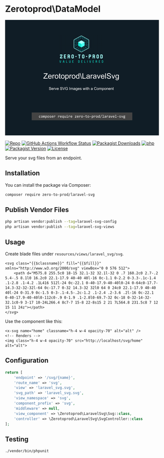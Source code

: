 # Zerotoprod\DataModel

![](./logo.png)

[![Repo](https://img.shields.io/badge/github-gray?logo=github)](https://github.com/zero-to-prod/laravel-svg)
[![GitHub Actions Workflow Status](https://img.shields.io/github/actions/workflow/status/zero-to-prod/laravel-svg/test.yml?label=tests)](https://github.com/zero-to-prod/laravel-svg/actions)
[![Packagist Downloads](https://img.shields.io/packagist/dt/zero-to-prod/laravel-svg?color=blue)](https://packagist.org/packages/zero-to-prod/laravel-svg/stats)
[![php](https://img.shields.io/packagist/php-v/zero-to-prod/laravel-svg.svg?color=purple)](https://packagist.org/packages/zero-to-prod/laravel-svg/stats)
[![Packagist Version](https://img.shields.io/packagist/v/zero-to-prod/laravel-svg?color=f28d1a)](https://packagist.org/packages/zero-to-prod/laravel-svg)
[![License](https://img.shields.io/packagist/l/zero-to-prod/laravel-svg?color=pink)](https://github.com/zero-to-prod/laravel-svg/blob/main/LICENSE.md)

Serve your svg files from an endpoint.

## Installation

You can install the package via Composer:

```bash
composer require zero-to-prod/laravel-svg
```

## Publish Vendor Files
```bash
php artisan vendor:publish --tag=laravel-svg-config
php artisan vendor:publish --tag=laravel-svg-views
```

## Usage

Create blade files under `resources/views/laravel_svg/svg`.

```bladehtml
<svg class="{{$classname}}" fill="{{$fill}}" xmlns="http://www.w3.org/2000/svg" viewBox="0 0 576 512">
    <path d="M575.8 255.5c0 18-15 32.1-32 32.1l-32 0 .7 160.2c0 2.7-.2 5.4-.5 8.1l0 16.2c0 22.1-17.9 40-40 40l-16 0c-1.1 0-2.2 0-3.3-.1c-1.4 .1-2.8 .1-4.2 .1L416 512l-24 0c-22.1 0-40-17.9-40-40l0-24 0-64c0-17.7-14.3-32-32-32l-64 0c-17.7 0-32 14.3-32 32l0 64 0 24c0 22.1-17.9 40-40 40l-24 0-31.9 0c-1.5 0-3-.1-4.5-.2c-1.2 .1-2.4 .2-3.6 .2l-16 0c-22.1 0-40-17.9-40-40l0-112c0-.9 0-1.9 .1-2.8l0-69.7-32 0c-18 0-32-14-32-32.1c0-9 3-17 10-24L266.4 8c7-7 15-8 22-8s15 2 21 7L564.8 231.5c8 7 12 15 11 24z"></path>
</svg>
```

Use the component like this:

```bladehtml
<x-svg name="home" classname="h-4 w-4 opacity-70" alt="alt" />
<!-- Renders -->
<img class="h-4 w-4 opacity-70" src="http://localhost/svg/home" alt="alt">
```

## Configuration

```php
return [
    'endpoint' => '/svg/{name}',
    'route_name' => 'svg',
    'view' => 'laravel_svg.svg',
    'svg_path' => 'laravel_svg.svg',
    'view_namespace' => 'svg',
    'component_prefix' => 'svg',
    'middleware' => null,
    'view_component' => \Zerotoprod\LaravelSvg\Svg::class,
    'controller' => \Zerotoprod\LaravelSvg\SvgController::class
];
```

## Testing

```shell
./vendor/bin/phpunit
```
